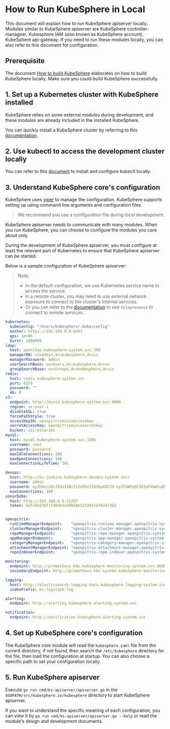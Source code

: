 # How to Run KubeSphere in Local

This document will explain how to run KubeSphere apiserver locally. Modules similar to KubeSphere apiserver are KubeSphere controller-manageer, Kubesphere IAM (also known as KubeSphere account), KubeSphere api-gateway. If you need to run these modules locally, you can also refer to this document for configuration.

## Prerequisite

The document [How to build KubeSphere](/developer-guide/development/README.md) elaborates on how to build KubeSphere locally. Make sure you could build KubeSphere successfully.

## 1. Set up a Kubernetes cluster with KubeSphere installed

KubeSphere relies on some external modules during development, and these modules are already included in the installed KubeSphere.

You can quickly install a KubeSphere cluster by referring to this [documentation](https://kubesphere.io/en/install).

## 2. Use kubectl to access the development cluster locally

You can refer to this [document](https://kubernetes.io/docs/tasks/tools/install-kubectl/) to install and configure kubectl locally.

## 3. Understand KubeSphere core's configuration

KubeSphere uses [viper](https://github.com/spf13/viper) to manage the configuration. KubeSphere supports setting up using command line arguments and configuration files.

> We recommend you use a configuration file during local development.

KubeSphere apiserver needs to communicate with many modules. When you run KubeSphere, you can choose to configure the modules you care about only.

During the development of KubeSphere apiserver, you must configure at least the relevant part of Kubernetes to ensure that KubeSphere apiserver can be started.

Below is a sample configuration of KubeSphere apiserver:

> Note: 
>
> - In the default configuration, we use Kubernetes service name to access the service.
> - In a remote cluster, you may need to use external network exposure to connect to the cluster's internal services.
> - Or you can refer to the [documentation](How-to-connect-remote-service.md) to use `telepresence` to connect to remote services.

```yaml
kubernetes:
  kubeconfig: "/Users/kubesphere/.kube/config"
  master: https://192.168.0.8:6443
  qps: 1e+06
  burst: 1000000
ldap:
  host: openldap.kubesphere-system.svc:389
  managerDN: cn=admin,dc=kubesphere,dc=io
  managerPassword: admin
  userSearchBase: ou=Users,dc=kubesphere,dc=io
  groupSearchBase: ou=Groups,dc=kubesphere,dc=io
redis:
  host: redis.kubesphere-system.svc
  port: 6379
  password: ""
  db: 0
s3:
  endpoint: http://minio.kubesphere-system.svc:9000
  region: us-east-1
  disableSSL: true
  forcePathStyle: true
  accessKeyID: openpitrixminioaccesskey
  secretAccessKey: openpitrixminiosecretkey
  bucket: s2i-binaries
mysql:
  host: mysql.kubesphere-system.svc:3306
  username: root
  password: password
  maxIdleConnections: 100
  maxOpenConnections: 100
  maxConnectionLifeTime: 10s

devops:
  host: http://ks-jenkins.kubesphere-devops-system.svc/
  username: admin
  password: eyJhbGciOiJIUzI1NiIsInR5cCI6IkpXVCJ9.eyJlbWFpbCI6ImFkbWluQGt1YmVzcGhlcmUuaW8iLCJleHAiOjE4MTYyMzkwMjIsInVzZXJuYW1lIjoiYWRtaW4ifQ.okmNepQvZkBRe1M8z2HAWRN0AVj9ooVu79IafHKCjZI
  maxConnections: 100
sonarQube:
  host: http://192.168.0.8:32297
  token: 4e51de276f1fd0eb3a20b58e523d43ce76347302


openpitrix:
  runtimeManagerEndpoint:    "openpitrix-runtime-manager.openpitrix-system.svc:9103"
  clusterManagerEndpoint:    "openpitrix-cluster-manager.openpitrix-system.svc:9104"
  repoManagerEndpoint:       "openpitrix-repo-manager.openpitrix-system.svc:9101"
  appManagerEndpoint:        "openpitrix-app-manager.openpitrix-system.svc:9102"
  categoryManagerEndpoint:   "openpitrix-category-manager.openpitrix-system.svc:9113"
  attachmentManagerEndpoint: "openpitrix-attachment-manager.openpitrix-system.svc:9122"
  repoIndexerEndpoint:       "openpitrix-repo-indexer.openpitrix-system.svc:9108"

monitoring:
  endpoint: http://prometheus-k8s.kubesphere-monitoring-system.svc:9090
  secondaryEndpoint: http://prometheus-k8s-system.kubesphere-monitoring-system.svc:9090

logging:
  host: http://elasticsearch-logging-data.kubesphere-logging-system.svc.cluster.local:9200
  indexPrefix: ks-logstash-log

alerting:
  endpoint: http://alerting.kubesphere-alerting-system.svc

notification:
  endpoint: http://notification.kubesphere-alerting-system.svc
```

## 4. Set up KubeSphere core's configuration

The KubeSphere core module will read the `kubesphere.yaml` file from the current directory, if not found, then search the `/etc/kubesphere` directory for the file, then load the configuration at startup. You can also choose a specific path to set your configuration locally.

## 5. Run KubeSphere apiserver

Execute `go run cmd/ks-apiserver/apiserver.go` in the `$GOPATH/src/kubesphere.io/kubesphere` directory to start KubeSphere apiserver.

If you want to understand the specific meaning of each configuration, you can view it by `go run cmd/ks-apiserver/apiserver.go --help` or read the module's design and development documents.
